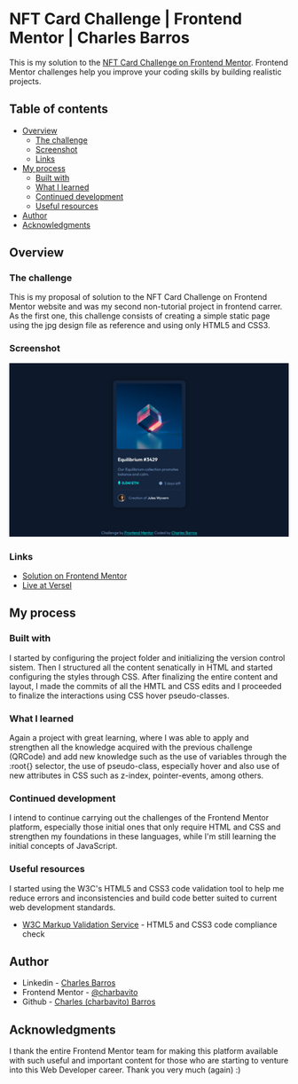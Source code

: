 # NFT Card Challenge | Frontend Mentor | Charles Barros
This is my solution to the [NFT Card Challenge on Frontend Mentor](https://www.frontendmentor.io/challenges/nft-preview-card-component-SbdUL_w0U). Frontend Mentor challenges help you improve your coding skills by building realistic projects. 

## Table of contents

- [Overview](#overview)
  - [The challenge](#the-challenge)
  - [Screenshot](#screenshot)
  - [Links](#links)
- [My process](#my-process)
  - [Built with](#built-with)
  - [What I learned](#what-i-learned)
  - [Continued development](#continued-development)
  - [Useful resources](#useful-resources)
- [Author](#author)
- [Acknowledgments](#acknowledgments)

## Overview

### The challenge
This is my proposal of solution to the NFT Card Challenge on Frontend Mentor website and was my second non-tutorial project in frontend carrer. 
As the first one, this challenge consists of creating a simple static page using the jpg design file as reference and using only HTML5 and CSS3.

### Screenshot

![](./images/NFTCardChallengeScreenshot.png)

### Links

- [Solution on Frontend Mentor](#)
- [Live at Versel](#)

## My process

### Built with
I started by configuring the project folder and initializing the version control sistem. Then I structured all the content senatically in HTML and started configuring the styles through CSS. After finalizing the entire content and layout, I made the commits of all the HMTL and CSS edits and I proceeded to finalize the interactions using CSS hover pseudo-classes.

### What I learned
Again a project with great learning, where I was able to apply and strengthen all the knowledge acquired with the previous challenge (QRCode) and add new knowledge such as the use of variables through the :root{} selector, the use of pseudo-class, especially hover and also use of new attributes in CSS such as z-index, pointer-events, among others.

### Continued development
I intend to continue carrying out the challenges of the Frontend Mentor platform, especially those initial ones that only require HTML and CSS and strengthen my foundations in these languages, while I'm still learning the initial concepts of JavaScript.

### Useful resources
I started using the W3C's HTML5 and CSS3 code validation tool to help me reduce errors and inconsistencies and build code better suited to current web development standards.
- [W3C Markup Validation Service](https://validator.w3.org/#validate_by_input) - HTML5 and CSS3 code compliance check

## Author

- Linkedin - [Charles Barros](https://www.linkedin.com/in/charles-barros/)
- Frontend Mentor - [@charbavito](https://www.frontendmentor.io/profile/charbavito)
- Github - [Charles (charbavito) Barros](https://github.com/charbavito)

## Acknowledgments

I thank the entire Frontend Mentor team for making this platform available with such useful and important content for those who are starting to venture into this Web Developer career. Thank you very much (again) :)
